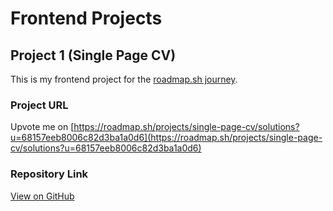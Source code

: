 # Frontend Projects

## Project 1 (Single Page CV)
This is my frontend project for the [roadmap.sh journey](https://roadmap.sh/projects/single-page-cv).

### Project URL
Upvote me on [https://roadmap.sh/projects/single-page-cv/solutions?u=68157eeb8006c82d3ba1a0d6](https://roadmap.sh/projects/single-page-cv/solutions?u=68157eeb8006c82d3ba1a0d6)

### Repository Link
[View on GitHub](https://github.com/rylvion/.roadmap.sh/tree/main/Frontend%20Projects/single-page-cv)
